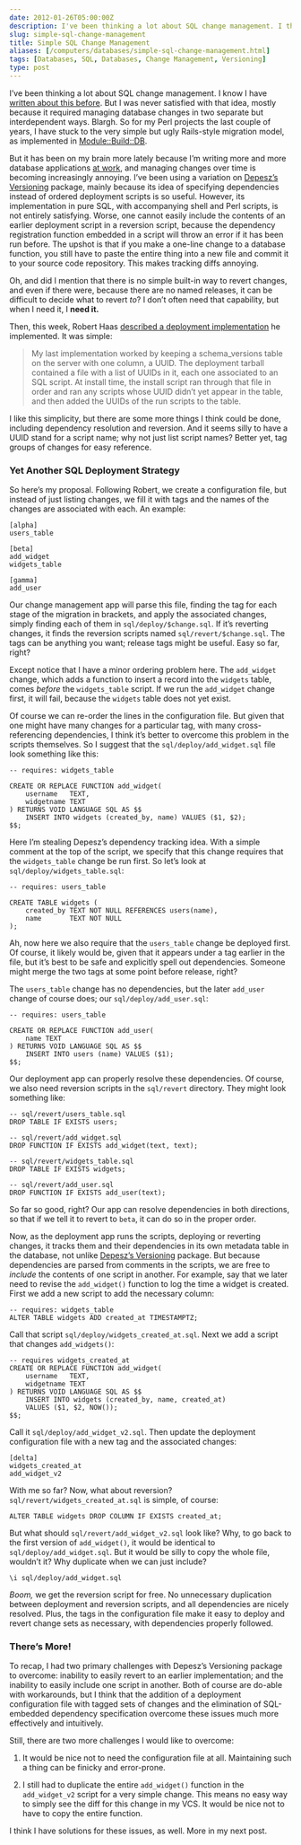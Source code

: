 ```yaml
--- 
date: 2012-01-26T05:00:00Z
description: I've been thinking a lot about SQL change management. I think I may finally have cracked this thing wide open.
slug: simple-sql-change-management
title: Simple SQL Change Management
aliases: [/computers/databases/simple-sql-change-management.html]
tags: [Databases, SQL, Databases, Change Management, Versioning]
type: post
---
```


I’ve been thinking a lot about SQL change management. I know I have [written
about this before]. But I was never satisfied with that idea, mostly because it
required managing database changes in two separate but interdependent ways.
Blargh. So for my Perl projects the last couple of years, I have stuck to the
very simple but ugly Rails-style migration model, as implemented in
[Module::Build::DB].

But it has been on my brain more lately because I’m writing more and more
database applications [at work], and managing changes over time is becoming
increasingly annoying. I’ve been using a variation on [Depesz’s Versioning]
package, mainly because its idea of specifying dependencies instead of ordered
deployment scripts is so useful. However, its implementation in pure SQL, with
accompanying shell and Perl scripts, is not entirely satisfying. Worse, one
cannot easily include the contents of an earlier deployment script in a
reversion script, because the dependency registration function embedded in a
script will throw an error if it has been run before. The upshot is that if you
make a one-line change to a database function, you still have to paste the
entire thing into a new file and commit it to your source code repository. This
makes tracking diffs annoying.

Oh, and did I mention that there is no simple built-in way to revert changes,
and even if there were, because there are no named releases, it can be difficult
to decide what to revert *to*? I don’t often need that capability, but when I
need it, I **need it.**

Then, this week, Robert Haas [described a deployment implementation] he
implemented. It was simple:

> My last implementation worked by keeping a schema\_versions table on the
> server with one column, a UUID. The deployment tarball contained a file with a
> list of UUIDs in it, each one associated to an SQL script. At install time,
> the install script ran through that file in order and ran any scripts whose
> UUID didn’t yet appear in the table, and then added the UUIDs of the run
> scripts to the table.

I like this simplicity, but there are some more things I think could be done,
including dependency resolution and reversion. And it seems silly to have a UUID
stand for a script name; why not just list script names? Better yet, tag groups
of changes for easy reference.

### Yet Another SQL Deployment Strategy

So here’s my proposal. Following Robert, we create a configuration file, but
instead of just listing changes, we fill it with tags and the names of the
changes are associated with each. An example:

    [alpha]
    users_table

    [beta]
    add_widget
    widgets_table

    [gamma]
    add_user

Our change management app will parse this file, finding the tag for each stage
of the migration in brackets, and apply the associated changes, simply finding
each of them in `sql/deploy/$change.sql`. If it’s reverting changes, it finds
the reversion scripts named `sql/revert/$change.sql`. The tags can be anything
you want; release tags might be useful. Easy so far, right?

Except notice that I have a minor ordering problem here. The `add_widget`
change, which adds a function to insert a record into the `widgets` table, comes
*before* the `widgets_table` script. If we run the `add_widget` change first, it
will fail, because the `widgets` table does not yet exist.

Of course we can re-order the lines in the configuration file. But given that
one might have many changes for a particular tag, with many cross-referencing
dependencies, I think it’s better to overcome this problem in the scripts
themselves. So I suggest that the `sql/deploy/add_widget.sql` file look
something like this:

    -- requires: widgets_table

    CREATE OR REPLACE FUNCTION add_widget(
        username   TEXT,
        widgetname TEXT
    ) RETURNS VOID LANGUAGE SQL AS $$
        INSERT INTO widgets (created_by, name) VALUES ($1, $2);
    $$;

Here I’m stealing Depesz’s dependency tracking idea. With a simple comment at
the top of the script, we specify that this change requires that the
`widgets_table` change be run first. So let’s look at
`sql/deploy/widgets_table.sql`:

    -- requires: users_table

    CREATE TABLE widgets (
        created_by TEXT NOT NULL REFERENCES users(name),
        name       TEXT NOT NULL
    );

Ah, now here we also require that the `users_table` change be deployed first. Of
course, it likely would be, given that it appears under a tag earlier in the
file, but it’s best to be safe and explicitly spell out dependencies. Someone
might merge the two tags at some point before release, right?

The `users_table` change has no dependencies, but the later `add_user` change of
course does; our `sql/deploy/add_user.sql`:

    -- requires: users_table

    CREATE OR REPLACE FUNCTION add_user(
        name TEXT
    ) RETURNS VOID LANGUAGE SQL AS $$
        INSERT INTO users (name) VALUES ($1);
    $$;

Our deployment app can properly resolve these dependencies. Of course, we also
need reversion scripts in the `sql/revert` directory. They might look something
like:

    -- sql/revert/users_table.sql
    DROP TABLE IF EXISTS users;

    -- sql/revert/add_widget.sql
    DROP FUNCTION IF EXISTS add_widget(text, text);

    -- sql/revert/widgets_table.sql
    DROP TABLE IF EXISTS widgets;

    -- sql/revert/add_user.sql
    DROP FUNCTION IF EXISTS add_user(text);

So far so good, right? Our app can resolve dependencies in both directions, so
that if we tell it to revert to `beta`, it can do so in the proper order.

Now, as the deployment app runs the scripts, deploying or reverting changes, it
tracks them and their dependencies in its own metadata table in the database,
not unlike [Depesz’s Versioning] package. But because dependencies are parsed
from comments in the scripts, we are free to *include* the contents of one
script in another. For example, say that we later need to revise the
`add_widget()` function to log the time a widget is created. First we add a new
script to add the necessary column:

    -- requires: widgets_table
    ALTER TABLE widgets ADD created_at TIMESTAMPTZ;

Call that script `sql/deploy/widgets_created_at.sql`. Next we add a script that
changes `add_widgets()`:

    -- requires widgets_created_at
    CREATE OR REPLACE FUNCTION add_widget(
        username   TEXT,
        widgetname TEXT
    ) RETURNS VOID LANGUAGE SQL AS $$
        INSERT INTO widgets (created_by, name, created_at)
        VALUES ($1, $2, NOW());
    $$;

Call it `sql/deploy/add_widget_v2.sql`. Then update the deployment configuration
file with a new tag and the associated changes:

    [delta]
    widgets_created_at
    add_widget_v2

With me so far? Now, what about reversion? `sql/revert/widgets_created_at.sql`
is simple, of course:

    ALTER TABLE widgets DROP COLUMN IF EXISTS created_at;

But what should `sql/revert/add_widget_v2.sql` look like? Why, to go back to the
first version of `add_widget()`, it would be identical to
`sql/deploy/add_widget.sql`. But it would be silly to copy the whole file,
wouldn’t it? Why duplicate when we can just include?

    \i sql/deploy/add_widget.sql

*Boom,* we get the reversion script for free. No unnecessary duplication between
deployment and reversion scripts, and all dependencies are nicely resolved.
Plus, the tags in the configuration file make it easy to deploy and revert
change sets as necessary, with dependencies properly followed.

### There’s More!

To recap, I had two primary challenges with Depesz’s Versioning package to
overcome: inability to easily revert to an earlier implementation; and the
inability to easily include one script in another. Both of course are do-able
with workarounds, but I think that the addition of a deployment configuration
file with tagged sets of changes and the elimination of SQL-embedded dependency
specification overcome these issues much more effectively and intuitively.

Still, there are two more challenges I would like to overcome:

1.  It would be nice not to need the configuration file at all. Maintaining such
    a thing can be finicky and error-prone.

2.  I still had to duplicate the entire `add_widget()` function in the
    `add_widget_v2` script for a very simple change. This means no easy way to
    simply see the diff for this change in my VCS. It would be nice not to have
    to copy the entire function.

I think I have solutions for these issues, as well. More in my next post.

  [written about this before]: /computers/databases/change-management.html
  [Module::Build::DB]: https://metacpan.org/module/Module::Build::DB
  [at work]: http://iovation.com/
  [Depesz’s Versioning]: http://www.depesz.com/index.php/2010/08/22/versioning/
  [described a deployment implementation]: http://archives.postgresql.org/pgsql-hackers/2012-01/msg01138.php

